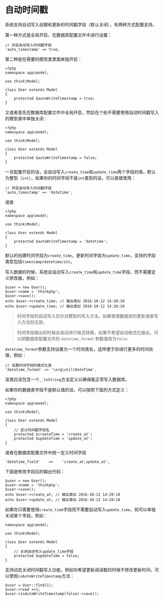 # 自动时间戳

系统支持自动写入创建和更新的时间戳字段（默认关闭），有两种方式配置支持。

第一种方式是全局开启，在数据库配置文件中进行设置：

```
// 开启自动写入时间戳字段
'auto_timestamp' => true,
```

第二种是在需要的模型类里面单独开启：

```
<?php
namespace app\model;

use think\Model;

class User extends Model
{
    protected $autoWriteTimestamp = true;
}
```

又或者首先在数据库配置文件中全局开启，然后在个别不需要使用自动时间戳写入的模型类中单独关闭：

```
<?php
namespace app\model;

use think\Model;

class User extends Model
{
    protected $autoWriteTimestamp = false;
}
```

一旦配置开启的话，会自动写入`create_time`和`update_time`两个字段的值，默认为整型（`int`），如果你的时间字段不是`int`类型的话，可以直接使用：

```
// 开启自动写入时间戳字段
'auto_timestamp' => 'datetime',
```

或者

```
<?php
namespace app\model;

use think\Model;

class User extends Model
{
    protected $autoWriteTimestamp = 'datetime';
}
```

默认的创建时间字段为`create_time`，更新时间字段为`update_time`，支持的字段类型包括`timestamp/datetime/int`。

写入数据的时候，系统会自动写入`create_time`和`update_time`字段，而不需要定义修改器，例如：

```
$user = new User();
$user->name = 'thinkphp';
$user->save();
echo $user->create_time; // 输出类似 2016-10-12 14:20:10
echo $user->update_time; // 输出类似 2016-10-12 14:20:10
```

> 时间字段的自动写入仅针对模型的写入方法，如果使用数据库的更新或者写入方法则无效。

> 时间字段输出的时候会自动进行格式转换，如果不希望自动格式化输出，可以把数据库配置文件的 `datetime_format` 参数值改为`false`

`datetime_format`参数支持设置为一个时间类名，这样便于你进行更多的时间处理，例如：

```
// 设置时间字段的格式化类
'datetime_format' => '\org\util\DateTime',
```

该类应该包含一个`__toString`方法定义以确保能正常写入数据库。

如果你的数据表字段不是默认值的话，可以按照下面的方式定义：

```
<?php
namespace app\model;

use think\Model;

class User extends Model 
{
    // 定义时间戳字段名
    protected $createTime = 'create_at';
    protected $updateTime = 'update_at';
}
```

或者在数据库配置文件中统一定义时间字段

```
'datetime_field'    =>    'create_at,update_at',
```

下面是修改字段后的输出代码：

```
$user = new User();
$user->name = 'thinkphp';
$user->save();
echo $user->create_at; // 输出类似 2016-10-12 14:20:10
echo $user->update_at; // 输出类似 2016-10-12 14:20:10
```

如果你只需要使用`create_time`字段而不需要自动写入`update_time`，则可以单独关闭某个字段，例如：

```
namespace app\model;

use think\Model;

class User extends Model 
{
    // 关闭自动写入update_time字段
    protected $updateTime = false;
}
```

支持动态关闭时间戳写入功能，例如你希望更新阅读数的时候不修改更新时间，可以使用`isAutoWriteTimestamp`方法：

```
$user = User::find(1);
$user->read +=1;
$user->isAutoWriteTimestamp(false)->save();
```